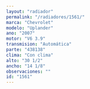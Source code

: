```yaml
---
layout: "radiador"
permalink: "/radiadores/1561/"
marca: "Chevrolet"
modelo: "Uplander"
ano: "2007"
motor: "V6 3.9"
transmision: "Automática"
parte: "438138"
clima: "Con clima"
alto: "30 1/2"
ancho: "14 1/8"
observaciones: ""
id: "1561"
---
```


